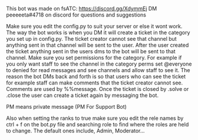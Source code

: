 This bot was made on fsATC: https://discord.gg/XdymmEj
DM peeeeeta#4718 on discord for questions and suggestions

Make sure you edit the config.py to suit your server or else it wont work. The way the bot works is when you DM it will create a ticket in the category you set up in config.py. The ticket creator cannot see that channel but anything sent in that channel will be sent to the user. After the user created the ticket anything sent in the users dms to the bot will be sent to that channel. Make sure you set permissions for the category. For example if you only want staff to see the channel in the category perms set @everyone to denied for read messages and see channels and allow staff to see it. The reason the bot DMs back and forth is so that users who can see the ticket for example staff can make comments that the ticket creator cannot see. Comments are used by %%message. Once the ticket is closed by .solve or .close the user can create a ticket again by messaging the bot. 

PM means private message (PM For Support Bot)

Also when setting the ranks to true make sure you edit the rele names by ctrl + f on the bot.py file and searching role to find where the roles are held to change. The default ones include, Admin, Moderator...